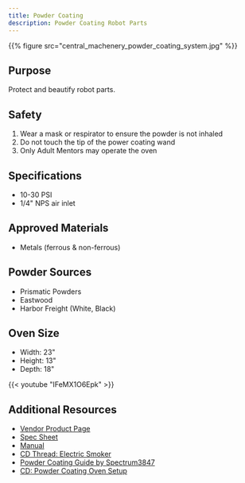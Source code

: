```yaml
---
title: Powder Coating
description: Powder Coating Robot Parts
---
```


{{% figure src="central_machenery_powder_coating_system.jpg" %}}

## Purpose
Protect and beautify robot parts.

## Safety
1. Wear a mask or respirator to ensure the powder is not inhaled
2. Do not touch the tip of the power coating wand
3. Only Adult Mentors may operate the oven

## Specifications
- 10-30 PSI
- 1/4" NPS air inlet

## Approved Materials
- Metals (ferrous & non-ferrous)

## Powder Sources
- Prismatic Powders
- Eastwood
- Harbor Freight (White, Black)


## Oven Size
- Width: 23"
- Height: 13"
- Depth: 18" 


{{< youtube "IFeMX1O6Epk" >}}

## Additional Resources
- [Vendor Product Page][1]
- [Spec Sheet][2]
- [Manual][3]
- [CD Thread: Electric Smoker](https://www.chiefdelphi.com/t/powder-coating-and-anodizing/407845/18)
- [Powder Coating Guide by Spectrum3847](http://powdercoating.spectrum3847.org/)
- [CD: Powder Coating Oven Setup](https://www.chiefdelphi.com/t/powder-coat-oven-setup/166540)

[1]: https://www.harborfreight.com/10-30-psi-powder-coating-system-94244.html
[2]: j-2530_354401_specs.pdf
[3]: j-2530_354401_manual.pdf
